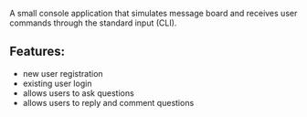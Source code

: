 A small console application that simulates message board and receives user commands through the standard input (CLI). 
## Features:
- new user registration
- existing user login 
- allows users to ask questions
- allows users to reply and comment questions